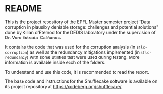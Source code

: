 # README

This is the project repository of the EPFL Master semester project "Data corruption in plausibly deniable storage: challenges and potential solutions" done by Kilian d'Eternod for the DEDIS laboratory under the supervision of Dr. Vero Estrada-Galiñanes.

It contains the code that was used for the corruption analysis (in `sflc-corruption`) as well as the redundancy mitigations implemented (in `sflc-redundancy`) with some utilities that were used during testing. More information is available inside each of the folders.

To understand and use this code, it is recommended to read the report.

The base code and instructions for the Shufflecake software is available on its project repository at https://codeberg.org/shufflecake/
